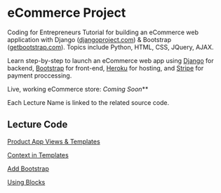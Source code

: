 eCommerce Project
=========

Coding for Entrepreneurs Tutorial for building an eCommerce web application with Django ([djangoproject.com](http://djangoproject.com)) &amp; Bootstrap ([getbootstrap.com](http:getbootstrap.com)). Topics include Python, HTML, CSS, JQuery, AJAX.

Learn step-by-step to launch an eCommerce web app using [Django](http://djangoproject.com) for backend, [Bootstrap](http:getbootstrap.com) for front-end, [Heroku](http://heroku.com) for hosting, and [Stripe](http://stripe.com) for payment proccessing.

Live, working eCommerce store: _Coming Soon_**

Each Lecture Name is linked to the related source code.

## Lecture Code
[Product App Views & Templates](../../tree/6e71fc06e0dfc3acac80269a0e1c2ba3e537ef15)

[Context in Templates](../../tree/28a1325278f24b491938878b5001f820f31a51eb)

[Add Bootstrap](../../tree/15d8d3ae7f0c63887f0247a1a69b8cbd25fd794d)

[Using Blocks](../../tree/8d4fea9dbc34518f9762877d2821bc7656703d93)